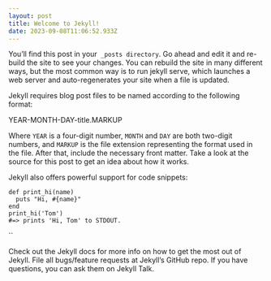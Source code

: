 ```yaml
---
layout: post
title: Welcome to Jekyll!
date: 2023-09-08T11:06:52.933Z
---
```

You’ll find this post in your` _posts directory`. Go ahead and edit it and re-build the site to see your changes. You can rebuild the site in many different ways, but the most common way is to run jekyll serve, which launches a web server and auto-regenerates your site when a file is updated.



Jekyll requires blog post files to be named according to the following format:



YEAR-MONTH-DAY-title.MARKUP



Where `YEAR` is a four-digit number, `MONTH` and `DAY` are both two-digit numbers, and `MARKUP` is the file extension representing the format used in the file. After that, include the necessary front matter. Take a look at the source for this post to get an idea about how it works.



Jekyll also offers powerful support for code snippets:

```
def print_hi(name)
  puts "Hi, #{name}"
end
print_hi('Tom')
#=> prints 'Hi, Tom' to STDOUT.
```

``

Check out the Jekyll docs for more info on how to get the most out of Jekyll. File all bugs/feature requests at Jekyll’s GitHub repo. If you have questions, you can ask them on Jekyll Talk.